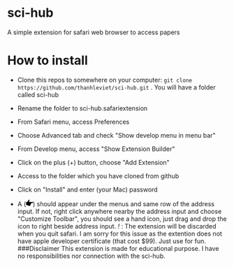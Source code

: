 # sci-hub
A simple extension for safari web browser to access papers

# How to install

- Clone this repos to somewhere on your computer: `git clone https://github.com/thanhleviet/sci-hub.git` . You will have a folder called sci-hub

- Rename the folder to sci-hub.safariextension

- From Safari menu, access Preferences

- Choose Advanced tab and check "Show develop menu in menu bar"

- From Develop menu, access "Show Extension Builder"

- Click on the plus (+) button, choose "Add Extension"

- Access to the folder which you have cloned from github

- Click on "Install" and enter (your Mac) password

- A (![icon](icon.png)) should appear under the menus and same row of the address input. If not, right click anywhere nearby the address input and choose "Customize Toolbar", you should see a hand icon, just drag and drop the icon to right beside address input.
*!* : The extension will be discarded when you quit safari. I am sorry for this issue as the extention does not have apple developer certificate (that cost $99). Just use for fun.
###Disclaimer
This extension is made for educational purpose. I have no responsibilities nor connection with the sci-hub.
